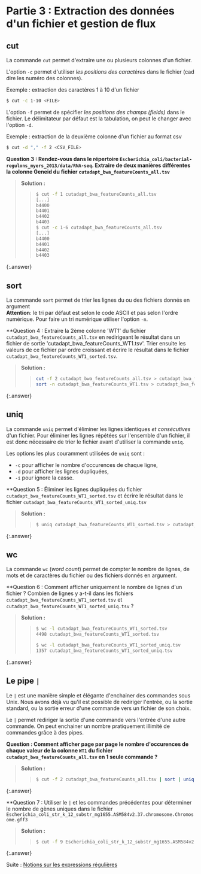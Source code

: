 # Partie 3 : Extraction des données d'un fichier et gestion de flux

## cut  

La commande `cut` permet d'extraire une ou plusieurs colonnes d'un fichier.

L'option `-c` permet d'utiliser *les positions des caractères* dans le fichier
(cad dire les numéro des colonnes).

Exemple : extraction des caractères 1 à 10 d'un fichier

```bash
$ cut -c 1-10 <FILE>
```

L'option `-f` permet de spécifier *les positions des champs (fields)* dans le fichier. 
Le délimitateur par défaut est la tabulation, on peut le changer avec l'option `-d`.

Exemple : extraction de la deuxième colonne d'un fichier au format csv

```bash
$ cut -d "," -f 2 <CSV_FILE>
```

**Question 3 : Rendez-vous dans le répertoire `Escherichia_coli/bacterial-regulons_myers_2013/data/RNA-seq`.
Extraire de deux manières différentes la colonne Geneid du fichier `cutadapt_bwa_featureCounts_all.tsv`**

> **Solution :**   
> > ```bash
> > $ cut -f 1 cutadapt_bwa_featureCounts_all.tsv 
> > [...]
> > b4400
> > b4401
> > b4402
> > b4403
> > $ cut -c 1-6 cutadapt_bwa_featureCounts_all.tsv
> > [...]
> > b4400
> > b4401
> > b4402
> > b4403
> > ```
{:.answer}


## sort  

La commande `sort` permet de trier les lignes du ou des fichiers donnés en argument  
**Attention**: le tri par défaut est selon le code ASCII et pas selon 
l'ordre numérique.
Pour faire un tri numérique utiliser l'option `-n`.

**Question 4 : Extraire la 2ème colonne 'WT1' du fichier `cutadapt_bwa_featureCounts_all.tsv`
en redirigeant le résultat dans un fichier de sortie 'cutadapt_bwa_featureCounts_WT1.tsv'.
Trier ensuite les valeurs de ce fichier par ordre croissant et écrire le résultat
dans le fichier `cutadapt_bwa_featureCounts_WT1_sorted.tsv`.

> **Solution :**  
> > ```bash  
> > cut -f 2 cutadapt_bwa_featureCounts_all.tsv > cutadapt_bwa_featureCounts_WT1.tsv
> > sort -n cutadapt_bwa_featureCounts_WT1.tsv > cutadapt_bwa_featureCounts_WT1_sorted.tsv
> > ```
{:.answer}


## uniq  

La commande `uniq` permet d'éliminer les lignes identiques *et consécutives* d'un fichier.
Pour éliminer les lignes répétées sur l'ensemble d'un fichier, il est donc nécessaire
de trier le fichier avant d'utiliser la commande `uniq`.

Les options les plus couramment utilisées de `uniq` sont :  

- `-c` pour afficher le nombre d'occurences de chaque ligne,
- `-d` pour afficher les lignes dupliquées,
- `-i` pour ignore la casse.

**Question 5 : Éliminer les lignes dupliquées du fichier `cutadapt_bwa_featureCounts_WT1_sorted.tsv`
et écrire le résultat dans le fichier `cutadapt_bwa_featureCounts_WT1_sorted_uniq.tsv`    

> **Solution :**  
> > ```bash  
> > $ uniq cutadapt_bwa_featureCounts_WT1_sorted.tsv > cutadapt_bwa_featureCounts_WT1_sorted_uniq.tsv
> > ```
{:.answer}


## wc

La commande `wc` (*word count*) permet de compter le nombre de lignes, de mots
et de caractères du fichier ou des fichiers donnés en argument.

**Question 6 : Comment afficher uniquement le nombre de lignes d'un fichier ?
Combien de lignes y a-t-il dans les fichiers `cutadapt_bwa_featureCounts_WT1_sorted.tsv` 
et `cutadapt_bwa_featureCounts_WT1_sorted_uniq.tsv` ?

> **Solution :** 
> > ```bash  
> > $ wc -l cutadapt_bwa_featureCounts_WT1_sorted.tsv
> > 4498 cutadapt_bwa_featureCounts_WT1_sorted.tsv
> > 
> > $ wc -l cutadapt_bwa_featureCounts_WT1_sorted_uniq.tsv
> > 1357 cutadapt_bwa_featureCounts_WT1_sorted_uniq.tsv
> > ```
{:.answer}


## Le pipe `|`

Le `|` est une manière simple et élégante d'enchainer des commandes sous Unix.
Nous avons déjà vu qu'il est possible de rediriger l'entrée, ou la sortie standard,
ou la sortie erreur d'une commande vers un fichier de son choix.

Le `|` permet rediriger la sortie d'une commande vers l'entrée d'une autre commande.
On peut enchainer un nombre pratiquement illimité de commandes grâce à des pipes.

**Question : Comment afficher page par page le nombre d'occurences de chaque
valeur de la colonne `WT1` du fichier `cutadapt_bwa_featureCounts_all.tsv` en 1 seule commande ?**

> **Solution :** 
> > ```bash 
> > $ cut -f 2 cutadapt_bwa_featureCounts_all.tsv | sort | uniq -c | less
> > ```
{:.answer}


**Question 7 : Utiliser le `|` et les commandes précédentes pour déterminer le nombre de gènes uniques dans le fichier `Escherichia_coli_str_k_12_substr_mg1655.ASM584v2.37.chromosome.Chromosome.gff3`    
>
> **Solution :**  
>
> > ```bash  
> > $ cut -f 9 Escherichia_coli_str_k_12_substr_mg1655.ASM584v2.37.chromosome.Chromosome.gff3 | cut -d';' -f 1 | grep 'gene' | sort -u | wc -l  
> > ```
{:.answer}

Suite : [Notions sur les expressions régulières](04_regex.md)